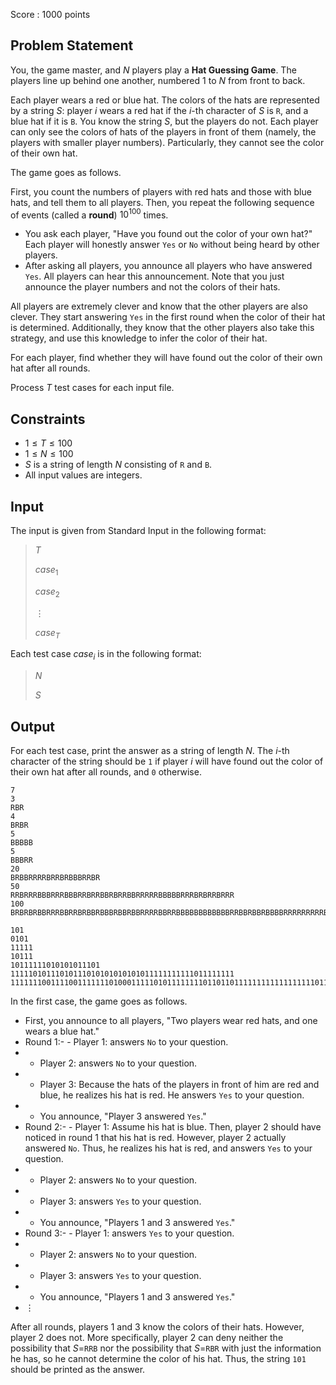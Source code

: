 Score : $1000$ points

## Problem Statement

You, the game master, and $N$ players play a **Hat Guessing Game**.
The players line up behind one another, numbered $1$ to $N$ from front to back.

Each player wears a red or blue hat.
The colors of the hats are represented by a string $S$: player $i$ wears a red hat if the $i$-th character of $S$ is `R`, and a blue hat if it is `B`.
You know the string $S$, but the players do not.
Each player can only see the colors of hats of the players in front of them (namely, the players with smaller player numbers).
Particularly, they cannot see the color of their own hat.

The game goes as follows.

First, you count the numbers of players with red hats and those with blue hats, and tell them to all players.
Then, you repeat the following sequence of events (called a **round**) $10^{100}$ times.

- You ask each player, "Have you found out the color of your own hat?"
Each player will honestly answer `Yes` or `No` without being heard by other players.
- After asking all players, you announce all players who have answered `Yes`.
All players can hear this announcement.
Note that you just announce the player numbers and not the colors of their hats.

All players are extremely clever and know that the other players are also clever.
They start answering `Yes` in the first round when the color of their hat is determined.
Additionally, they know that the other players also take this strategy, and use this knowledge to infer the color of their hat.

For each player, find whether they will have found out the color of their own hat after all rounds.

Process $T$ test cases for each input file.

## Constraints

- $1 \leq T \leq 100$
- $1 \leq N \leq 100$
- $S$ is a string of length $N$ consisting of `R` and `B`.
- All input values are integers.

## Input

The input is given from Standard Input in the following format:

> $T$
> 
> $case_1$
> 
> $case_2$
> 
> $\vdots$
> 
> $case_T$

Each test case $case_i$ is in the following format:

> $N$
> 
> $S$

## Output

For each test case, print the answer as a string of length $N$.
The $i$-th character of the string should be `1` if player $i$ will have found out the color of their own hat after all rounds, and `0` otherwise. 

```input1
7
3
RBR
4
BRBR
5
BBBBB
5
BBBRR
20
BRBBRRRRBRRBRBBBRRBR
50
RRBRRRBBBRRRBBBRRBRRBBRBRRBBRRRRRBBBBBRRRBRBRRBRRR
100
BRBRBRBBRRRBBRRBRBBRBBBRBBRBBRRRRBBRRBBBBBBBBBBBBRRBBRBBRBBBBRRRRRRRRRBRBBRBBBBRBBBRBRRBRRBBRBBBBBBB
```

```output1
101
0101
11111
10111
10111111010101011101
11111010111010111010101010101011111111111011111111
1111111001111001111111010001111101011111111011011011111111111111111101111111111111010101011111111111
```

In the first case, the game goes as follows.

- First, you announce to all players, "Two players wear red hats, and one wears a blue hat."
- Round $1$:-   - Player $1$: answers `No` to your question.
-   - Player $2$: answers `No` to your question.
-   - Player $3$: Because the hats of the players in front of him are red and blue, he realizes his hat is red. He answers `Yes` to your question.
-   - You announce, "Player $3$ answered `Yes`."
- Round $2$:-   - Player $1$: Assume his hat is blue. Then, player $2$ should have noticed in round $1$ that his hat is red. However, player $2$ actually answered `No`. Thus, he realizes his hat is red, and answers `Yes` to your question.
-   - Player $2$: answers `No` to your question.
-   - Player $3$: answers `Yes` to your question.
-   - You announce, "Players $1$ and $3$ answered `Yes`."
- Round $3$:-   - Player $1$: answers `Yes` to your question.
-   - Player $2$: answers `No` to your question.
-   - Player $3$: answers `Yes` to your question.
-   - You announce, "Players $1$ and $3$ answered `Yes`."
- $\vdots$

After all rounds, players $1$ and $3$ know the colors of their hats.
However, player $2$ does not.
More specifically, player $2$ can deny neither the possibility that $S=$`RRB` nor the possibility that $S=$`RBR` with just the information he has, so he cannot determine the color of his hat.
Thus, the string `101` should be printed as the answer.